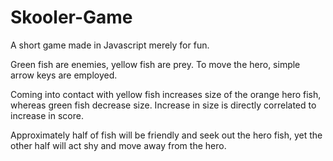 # Skooler-Game
A short game made in Javascript merely for fun.

Green fish are enemies, yellow fish are prey. To move the hero, simple arrow keys are employed.

Coming into contact with yellow fish increases size of the orange hero fish, whereas green fish decrease size. Increase in size is directly correlated to increase in score.

Approximately half of fish will be friendly and seek out the hero fish, yet the other half will act shy and move away from the hero. 
